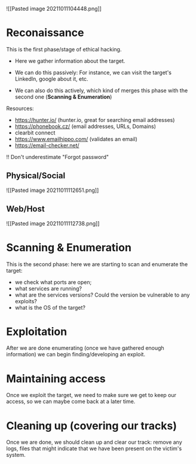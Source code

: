 ![[Pasted image 20211011104448.png]]


# Reconaissance

This is the first phase/stage of ethical hacking.
- Here we gather information about the target. 
- We can do this passively: 
       For instance, we can visit the target's LinkedIn, google about it, etc.
	   
- We can also do this actively, which kind of merges this phase with the second one (**Scanning & Enumeration**)


Resources: 
- https://hunter.io/ (hunter.io, great for searching email addresses)
- https://phonebook.cz/ (email addresses, URLs, Domains)
- clearbit connect
- https://www.emailhippo.com/ (validates an email)
- https://email-checker.net/

!! Don't underestimate "Forgot password"


## Physical/Social 
![[Pasted image 20211011112651.png]]

## Web/Host
![[Pasted image 20211011112738.png]]
# Scanning & Enumeration

This is the second phase: here we are starting to scan and enumerate the target: 
- we check what ports are open;
-  what services are running?
-  what are the services versions? Could the version be vulnerable to any exploits?
-  what is the OS of the target?


# Exploitation

After we are done enumerating (once we have gathered enough information) we can begin finding/developing an exploit. 


# Maintaining access

Once we exploit the target, we need to make sure we get to keep our access, so we can maybe come back at a later time. 


# Cleaning up (covering our tracks)

Once we are done, we should clean up and clear our track: remove any logs, files that might indicate that we have been present on the victim's system.

